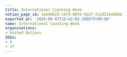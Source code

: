 ```yaml
---
title: International Coaching Week
notion_page_id: 1eed6625-c679-807d-9a2f-fa2d21b488bb
exported_at: '2025-08-07T15:42:03.308675+00:00'
name: International Coaching Week
organisations:
- United Nations
SDGs:
- 4
- 17
---
```


